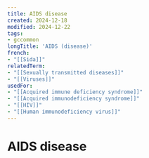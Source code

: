 ```yaml
---
title: AIDS disease
created: 2024-12-18
modified: 2024-12-22
tags:
- gccommon
longTitle: 'AIDS (disease)'
french:
- "[[Sida]]"
relatedTerm:
- "[[Sexually transmitted diseases]]"
- "[[Viruses]]"
usedFor:
- "[[Acquired immune deficiency syndrome]]"
- "[[Acquired immunodeficiency syndrome]]"
- "[[HIV]]"
- "[[Human immunodeficiency virus]]"
---
```

# AIDS disease
